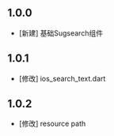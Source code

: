 <!--
 * @Author: lipeng 1162423147@qq.com
 * @Date: 2023-09-23 22:20:09
 * @LastEditors: lipeng 1162423147@qq.com
 * @LastEditTime: 2023-09-29 21:15:02
 * @FilePath: /phoenix_sugsearch/CHANGELOG.md
 * @Description: 这是默认设置,请设置`customMade`, 打开koroFileHeader查看配置 进行设置: https://github.com/OBKoro1/koro1FileHeader/wiki/%E9%85%8D%E7%BD%AE
-->
## 1.0.0

* [新建] 基础Sugsearch组件

## 1.0.1

* [修改] ios_search_text.dart

## 1.0.2

* [修改] resource path